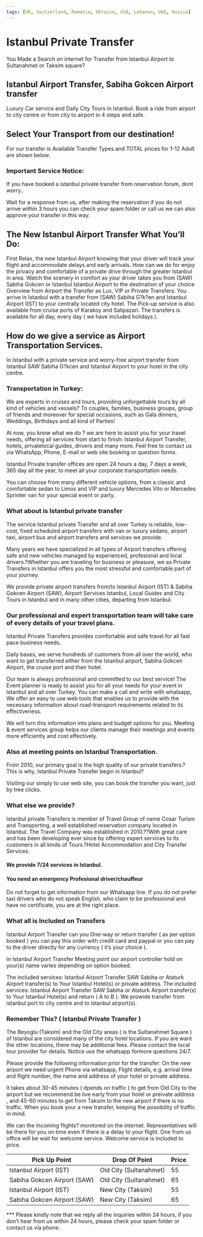```yaml
---
tags: [UK, Switzerland, Romania, Ukraine, USA, Lebanon, UAE, Russia]
---
```

# Istanbul Private Transfer



You Made a Search on internet for Transfer from Istanbul Airport to Sultanahmet or Taksim square?

## Istanbul Airport Transfer, Sabiha Gokcen Airport transfer
Luxury Car service and
Daily City Tours in Istanbul.
Book a ride from airport to city centre or from city to airport in 4 steps and safe.



##  Select Your Transport from our destination!
For our transfer is Available Transfer Types and TOTAL prices for 1-12 Adult are shown below.

### Important Service Notice:
If you have booked a istanbul private transfer from reservation forum, dont worry..

Wait for a response from us, after making the reservation if you do not arrive within 3 hours you can check your spam folder or call us we can also approve your transfer in this way.

##  The New Istanbul Airport Transfer What You’ll Do:
First Relax, the new Istanbul Airport knowing that your driver will track your flight and accommodate delays and early arrivals. How can we do for enjoy the privacy and comfortable of a private drive through the greater Istanbul in area. Watch the scenery in comfort as your driver takes you from (SAW) Sabiha Gokcen or Istanbul Istanbul Airport to the destination of your choice Overview from Airport the Transfer as Lux, VIP or Private Transfers. You arrive in Istanbul with a transfer from (SAW) Sabiha G?k?en and Istanbul Airport (IST) to your centrally located city hotel. The Pick-up service is also available from cruise ports of Karakoy and Salipazari. The transfers is available for all day, every day ( we have included holidays ).

## How do we give a service as Airport Transportation Services.
In Istanbul with a private service and worry-free airport transfer from Istanbul SAW Sabiha G?kcen and Istanbul Airport to your hotel in the city centre.

### Transportation in Turkey:
We are experts in cruises and tours, providing unforgettable tours by all kind of vehicles and vessels?
To couples, families, business groups, group of friends and moreover for special occasions, such as Gala dinners, Weddings, Birthdays and all kind of Parties!

At now, you know what we do ? we are here to assist you for your travel needs, offering all services from start to finish: Istanbul Airport Transfer, hotels, privatelocal guides, drivers and many more. Feel free to contact us via WhatsApp, Phone, E-mail or web site booking or question forms.

Istanbul Private transfer offices are open 24 hours a day, 7 days a week, 365 day all the year, to meet all your corporate transportation needs.

You can choose from many different vehicle options, from a classic and comfortable sedan to Limos and VIP and luxury Mercedes Vito or Mercedes Sprinter van for your special event or party.

### What about is Istanbul private transfer
The service Istanbul private Transfer and all over Turkey is reliable, low-cost, fixed scheduled airport transfers with van or luxury sedans, airport taxi, airport bus and airport transfers and services we provide.

Many years we have specialized in all types of Airport transfers offering safe and new vehicles managed by experienced, profesional and local drivers.?Whether you are traveling for business or pleasure, we as Private Transfers in Istanbul offers you the most stressful and comfortable part of your journey.

We provide private airport transfers from/to Istanbul Airport (IST) & Sabiha Gokcen Airport (SAW), Airport Services Istanbul, Local Guides and City Tours in Istanbul and in many other cities, departing from Istanbul.

### Our professional and expert transportation team will take care of every details of your travel plans.

Istanbul Private Transfers provides comfortable and safe travel for all fast pace business needs.

Daily bases, we serve hundreds of customers from all over the world, who want to get transferred either from the Istanbul airport, Sabiha Gokcen Airport, the cruise port and their hotel.

Our team is always professional and committed to our best service!
The Event planner is ready to assist you for all your needs for your event in Istanbul and all over Turkey. You can make a call and write with whatsapp, We offer an easy to use web tools that enables us to provide with the necessary information about road-transport requirements related to its effectiveness.

We will turn this information into plans and budget options for you. Meeting & event services group helps our clients manage their meetings and events more efficiently and cost effectively.

### Also at meeting points on Istanbul Transportation.
From 2010, our primary goal is the high quality of our private transfers.? This is why, Istanbul Private Transfer begin in Istanbul?

Visiting our simply to use web site, you can book the transfer you want, just by tree clicks.

### What else we provide?
Istanbul private Transfers is member of Travel Group of name Cosar Turism and Transporting, a well established reservation company located in Istanbul. The Travel Company was established in 2010.??With great care and has been developing ever since by offering expert services to its customers in all kinds of Tours.?Hotel Accommodation and City Transfer Services.

#### We provide 7/24 services in Istanbul.
#### You need an emergency Profesional driver/chauffeur
Do not forget to get information from our Whatsapp line. If you do not prefer taxi drivers who do not speak English, who claim to be professional and have no certificate, you are at the right place.

### What all is Included on Transfers
Istanbul Airport Transfer can you One-way or return transfer ( as per option booked ) you can pay this order with credit card and paypal or you can pay to the driver directly for any currency ( it’s your choice ).

In Istanbul Airport Transfer Meeting point our airport controller hold on your(s) name varies depending on option booked.

The included services: Istanbul Airport Transfer SAW Sabiha or Ataturk Airport transfer(s) to Your Istanbul Hotel(s) or private address.
The included services: Istanbul Airport Transfer SAW Sabiha or Ataturk Airport transfer(s) to Your Istanbul Hotel(s) and return ( A to B ). We prowide transfer from istanbul port to city centre and to istanbul airport(s).

### Remember This? ( Istanbul Private Transfer )
The Beyoglu (Taksim) and the Old City areas ( is the Sultanahmet Square ) of Istanbul are considered many of the city hotel locations. If you are want the other locations, there may be additional fees. Please contact the local tour provider for details. Notice use the whatsapp formore questions 24/7.

Please provide the following information prior for the transfer: On the new airport we need urgent Phone via whatsapp, Flight details, e.g. arrival time and flight number, the name and address of your hotel or private address.

It takes about 30-45 minutes ( dpends on traffic ) to get from Old City to the airport but we recommend be live early from your hotel or preivate address , and 45-60 minutes to get from Taksim to the new airport if there is no traffic. When you book your a new transfer, keeping the possibility of traffic in mind.

We can the Incoming flights? monitored on the internet. Representatives will be there for you on time even if there is a delay to your flight. One from us office will be wait for welcome service. Welcome service is included to price.



|Pick Up Point |	Drop Of Point	| Price|
|------|------|------|
|Istanbul Airport (IST)	| Old City (Sultanahmet) | 55 |
|Sabiha Gokcen Airport (SAW)| Old City (Sultanahmet)|  65
|Istanbul Airport (IST)| New City (Taksim)|  55
|Sabiha Gokcen Airport (SAW)| New City (Taksim)|  65



*** Please kindly note that we reply all the inquiries within 24 hours, if you don’t hear from us within 24 hours, please check your spam folder or contact us via phone.

